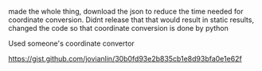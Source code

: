 made the whole thing, download the json to reduce the time needed for coordinate conversion. Didnt release that that would result in static results,
changed the code so that coordinate conversion is done by python

Used someone's coordinate convertor

https://gist.github.com/jovianlin/30b0fd93e2b835cb1e8d93bfa0e1e62f
